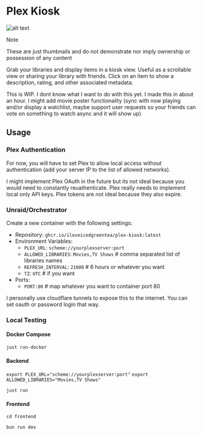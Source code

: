 # Plex Kiosk

![alt text](image.png)

> [!NOTE]  
> These are just thumbnails and do not demonstrate nor imply ownership or possession of any content

Grab your libraries and display items in a kiosk view. Useful as a scrollable view or sharing your library with friends. Click on an item to show a description, rating, and other associated metadata.

This is WIP. I dont know what I want to do with this yet. I made this in about an hour. I might add movie poster functionality (sync with now playing and/or display a watchlist, maybe support user requests so your friends can vote on something to watch async and it will show up)

## Usage

### Plex Authentication
For now, you will have to set Plex to allow local access without authentication (add your server IP to the list of allowed networks).

I might implement Plex OAuth in the future but its not ideal because you would need to constantly reuathenticate. Plex really needs to implement local only API keys. Plex tokens are not ideal because they also expire.

### Unraid/Orchestrator

Create a new container with the following settings:

- Repository: `ghcr.io/iloveicedgreentea/plex-kiosk:latest`
- Environment Variables:
  - `PLEX_URL`: `scheme://yourplexserver:port`
  - `ALLOWED_LIBRARIES`: `Movies,TV Shows` # comma separated list of libraries names
  - `REFRESH_INTERVAL`: `21600` # 6 hours or whatever you want
  - `TZ`: `UTC` # if you want
- Ports:
    - `PORT:80` # map whatever you want to container port 80

I personally use cloudflare tunnels to expose this to the internet. You can set oauth or password login that way.

### Local Testing

#### Docker Compose
`just run-docker`

#### Backend

`export PLEX_URL="scheme://yourplexserver:port"`
`export ALLOWED_LIBRARIES="Movies,TV Shows"`

`just run`

#### Frontend
`cd frontend`

`bun run dev`